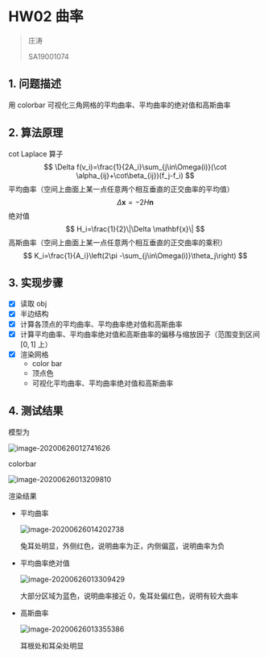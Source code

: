 # HW02 曲率

> 庄涛
>
> SA19001074

## 1. 问题描述

用 colorbar 可视化三角网格的平均曲率、平均曲率的绝对值和高斯曲率

## 2. 算法原理

cot Laplace 算子
$$
\Delta f(v_i)=\frac{1}{2A_i}\sum_{j\in\Omega(i)}(\cot \alpha_{ij}+\cot\beta_{ij})(f_j-f_i)
$$
平均曲率（空间上曲面上某一点任意两个相互垂直的正交曲率的平均值）
$$
\Delta \mathbf{x}=-2H\mathbf{n}
$$
绝对值
$$
H_i=\frac{1}{2}\|\Delta \mathbf{x}\|
$$
高斯曲率（空间上曲面上某一点任意两个相互垂直的正交曲率的乘积）
$$
K_i=\frac{1}{A_i}\left(2\pi -\sum_{j\in\Omega(i)}\theta_j\right)
$$

## 3. 实现步骤

- [x] 读取 obj
- [x] 半边结构
- [x] 计算各顶点的平均曲率、平均曲率绝对值和高斯曲率
- [x] 计算平均曲率、平均曲率绝对值和高斯曲率的偏移与缩放因子（范围变到区间 $[0,1]$ 上）
- [x] 渲染网格
  - color bar
  - 顶点色
  - 可视化平均曲率、平均曲率绝对值和高斯曲率

## 4. 测试结果

模型为

![image-20200626012741626](assets/README/image-20200626012741626.png)

colorbar

![image-20200626013209810](assets/README/image-20200626013209810.png)

渲染结果

- 平均曲率

  ![image-20200626014202738](assets/README/image-20200626014202738.png)

  兔耳处明显，外侧红色，说明曲率为正，内侧偏蓝，说明曲率为负

- 平均曲率绝对值

  ![image-20200626013309429](assets/README/image-20200626013309429.png)

  大部分区域为蓝色，说明曲率接近 0，兔耳处偏红色，说明有较大曲率

- 高斯曲率

  ![image-20200626013355386](assets/README/image-20200626013355386.png)

  耳根处和耳朵处明显

